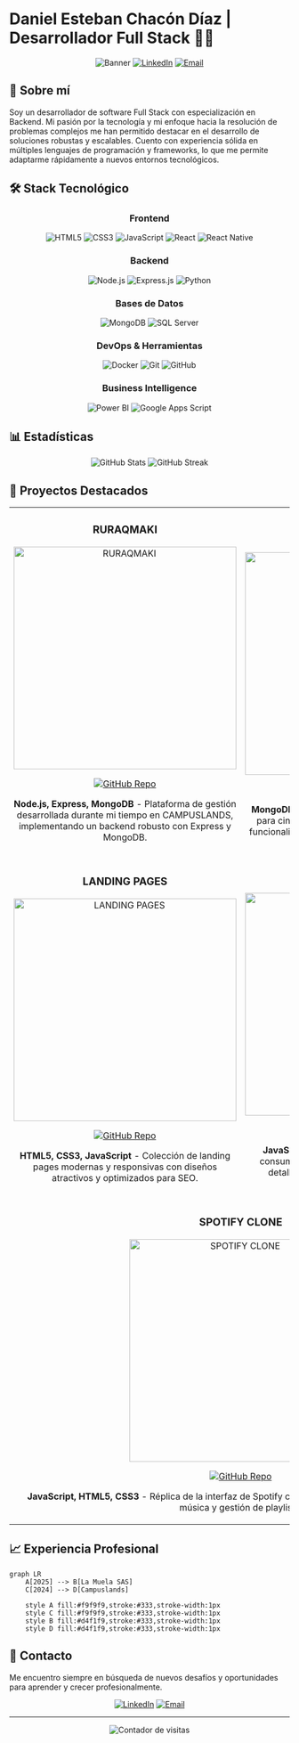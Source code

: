 # Daniel Esteban Chacón Díaz | Desarrollador Full Stack 👨‍💻

<div align="center">
  
  ![Banner](https://img.shields.io/badge/Desarrollador-Full%20Stack-blue?style=for-the-badge)
  [![LinkedIn](https://img.shields.io/badge/LinkedIn-0077B5?style=for-the-badge&logo=linkedin&logoColor=white)](https://www.linkedin.com/in/danielestebanchacondiaz/)
  [![Email](https://img.shields.io/badge/Email-D14836?style=for-the-badge&logo=gmail&logoColor=white)](mailto:daniel.estebancd.diaz@gmail.com)
  
</div>

## 👋 Sobre mí

Soy un desarrollador de software Full Stack con especialización en Backend. Mi pasión por la tecnología y mi enfoque hacia la resolución de problemas complejos me han permitido destacar en el desarrollo de soluciones robustas y escalables. Cuento con experiencia sólida en múltiples lenguajes de programación y frameworks, lo que me permite adaptarme rápidamente a nuevos entornos tecnológicos.

## 🛠️ Stack Tecnológico

<div align="center">

### Frontend
![HTML5](https://img.shields.io/badge/HTML5-E34F26?style=for-the-badge&logo=html5&logoColor=white)
![CSS3](https://img.shields.io/badge/CSS3-1572B6?style=for-the-badge&logo=css3&logoColor=white)
![JavaScript](https://img.shields.io/badge/JavaScript-F7DF1E?style=for-the-badge&logo=javascript&logoColor=black)
![React](https://img.shields.io/badge/React-20232A?style=for-the-badge&logo=react&logoColor=61DAFB)
![React Native](https://img.shields.io/badge/React_Native-20232A?style=for-the-badge&logo=react&logoColor=61DAFB)

### Backend
![Node.js](https://img.shields.io/badge/Node.js-339933?style=for-the-badge&logo=nodedotjs&logoColor=white)
![Express.js](https://img.shields.io/badge/Express.js-000000?style=for-the-badge&logo=express&logoColor=white)
![Python](https://img.shields.io/badge/Python-3776AB?style=for-the-badge&logo=python&logoColor=white)

### Bases de Datos
![MongoDB](https://img.shields.io/badge/MongoDB-4EA94B?style=for-the-badge&logo=mongodb&logoColor=white)
![SQL Server](https://img.shields.io/badge/Microsoft%20SQL%20Server-CC2927?style=for-the-badge&logo=microsoft%20sql%20server&logoColor=white)

### DevOps & Herramientas
![Docker](https://img.shields.io/badge/Docker-2CA5E0?style=for-the-badge&logo=docker&logoColor=white)
![Git](https://img.shields.io/badge/Git-F05032?style=for-the-badge&logo=git&logoColor=white)
![GitHub](https://img.shields.io/badge/GitHub-100000?style=for-the-badge&logo=github&logoColor=white)

### Business Intelligence
![Power BI](https://img.shields.io/badge/Power_BI-F2C811?style=for-the-badge&logo=powerbi&logoColor=black)
![Google Apps Script](https://img.shields.io/badge/Google_Apps_Script-4285F4?style=for-the-badge&logo=google&logoColor=white)

</div>

## 📊 Estadísticas

<div align="center">
  <img src="https://github-readme-stats.vercel.app/api?username=DanielEStebanChaconDiaz&show_icons=true&theme=radical" alt="GitHub Stats" />
  <img src="https://github-readme-streak-stats.herokuapp.com/?user=DanielEStebanChaconDiaz&theme=radical" alt="GitHub Streak" />
</div>

## 🚀 Proyectos Destacados

<table>
  <tr>
    <td width="50%">
      <h3 align="center">RURAQMAKI</h3>
      <div align="center">
        <a href="https://github.com/DanielEStebanChaconDiaz/expressProject" target="_blank">
          <img src="https://via.placeholder.com/500x300?text=RURAQMAKI" width="400" alt="RURAQMAKI"/>
        </a>
        <p>
          <a href="https://github.com/DanielEStebanChaconDiaz/expressProject" target="_blank">
            <img src="https://img.shields.io/badge/Código-GitHub-blue?style=for-the-badge&logo=github" alt="GitHub Repo"/>
          </a>
        </p>
        <p><strong>Node.js, Express, MongoDB</strong> - Plataforma de gestión desarrollada durante mi tiempo en CAMPUSLANDS, implementando un backend robusto con Express y MongoDB.</p>
      </div>
    </td>
    <td width="50%">
      <h3 align="center">CINE CAMPUS</h3>
      <div align="center">
        <a href="https://github.com/DanielEStebanChaconDiaz/proyectoMongoII" target="_blank">
          <img src="https://via.placeholder.com/500x300?text=CINE+CAMPUS" width="400" alt="CINE CAMPUS"/>
        </a>
        <p>
          <a href="https://github.com/DanielEStebanChaconDiaz/proyectoMongoII" target="_blank">
            <img src="https://img.shields.io/badge/Código-GitHub-blue?style=for-the-badge&logo=github" alt="GitHub Repo"/>
          </a>
        </p>
        <p><strong>MongoDB, Express, Node.js</strong> - Sistema de gestión para cines con MongoDB avanzado, incluyendo funcionalidades de reservas y gestión de películas.</p>
      </div>
    </td>
  </tr>
  <tr>
    <td width="50%">
      <h3 align="center">LANDING PAGES</h3>
      <div align="center">
        <a href="https://github.com/DanielEStebanChaconDiaz/proyectoWeb" target="_blank">
          <img src="https://via.placeholder.com/500x300?text=LANDING+PAGES" width="400" alt="LANDING PAGES"/>
        </a>
        <p>
          <a href="https://github.com/DanielEStebanChaconDiaz/proyectoWeb" target="_blank">
            <img src="https://img.shields.io/badge/Código-GitHub-blue?style=for-the-badge&logo=github" alt="GitHub Repo"/>
          </a>
        </p>
        <p><strong>HTML5, CSS3, JavaScript</strong> - Colección de landing pages modernas y responsivas con diseños atractivos y optimizados para SEO.</p>
      </div>
    </td>
    <td width="50%">
      <h3 align="center">POKEDEX</h3>
      <div align="center">
        <a href="https://github.com/DanielEStebanChaconDiaz/pokedex" target="_blank">
          <img src="https://via.placeholder.com/500x300?text=POKEDEX" width="400" alt="POKEDEX"/>
        </a>
        <p>
          <a href="https://github.com/DanielEStebanChaconDiaz/pokedex" target="_blank">
            <img src="https://img.shields.io/badge/Código-GitHub-blue?style=for-the-badge&logo=github" alt="GitHub Repo"/>
          </a>
        </p>
        <p><strong>JavaScript, APIs, CSS</strong> - Aplicación web que consume la PokéAPI para mostrar información detallada sobre Pokémon con una interfaz interactiva.</p>
      </div>
    </td>
  </tr>
  <tr>
    <td width="50%" colspan="2">
      <h3 align="center">SPOTIFY CLONE</h3>
      <div align="center">
        <a href="https://github.com/DanielEStebanChaconDiaz/proyectoJavaScript" target="_blank">
          <img src="https://via.placeholder.com/500x300?text=SPOTIFY+CLONE" width="400" alt="SPOTIFY CLONE"/>
        </a>
        <p>
          <a href="https://github.com/DanielEStebanChaconDiaz/proyectoJavaScript" target="_blank">
            <img src="https://img.shields.io/badge/Código-GitHub-blue?style=for-the-badge&logo=github" alt="GitHub Repo"/>
          </a>
        </p>
        <p><strong>JavaScript, HTML5, CSS3</strong> - Réplica de la interfaz de Spotify con funcionalidades de reproducción de música y gestión de playlists.</p>
      </div>
    </td>
  </tr>
</table>

## 📈 Experiencia Profesional

```mermaid
graph LR
    A[2025] --> B[La Muela SAS]
    C[2024] --> D[Campuslands]
    
    style A fill:#f9f9f9,stroke:#333,stroke-width:1px
    style C fill:#f9f9f9,stroke:#333,stroke-width:1px
    style B fill:#d4f1f9,stroke:#333,stroke-width:1px
    style D fill:#d4f1f9,stroke:#333,stroke-width:1px
```

## 💬 Contacto

Me encuentro siempre en búsqueda de nuevos desafíos y oportunidades para aprender y crecer profesionalmente.

<div align="center">
  
[![LinkedIn](https://img.shields.io/badge/LinkedIn-Daniel_Esteban_Chacón_Díaz-0077B5?style=for-the-badge&logo=linkedin&logoColor=white)](https://www.linkedin.com/in/danielestebanchacondiaz/)
[![Email](https://img.shields.io/badge/Email-daniel.estebancd.diaz@gmail.com-D14836?style=for-the-badge&logo=gmail&logoColor=white)](mailto:daniel.estebancd.diaz@gmail.com)
  
</div>

---

<div align="center">
  <img src="https://komarev.com/ghpvc/?username=DanielEStebanChaconDiaz&color=blue&style=flat-square&label=Visitas+al+Perfil" alt="Contador de visitas"/>
</div>
